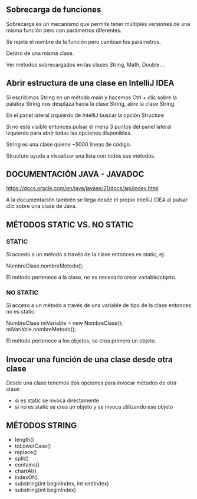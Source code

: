 


## Sobrecarga de funciones

Sobrecarga es un mecanismo que permite tener múltiples versiones de una misma función pero con parámetros diferentes.

Se repite el nombre de la función pero cambian los parámetros.

Dentro de una misma clase.

Ver métodos sobrecargados en las clases String, Math, Double....

## Abrir estructura de una clase en IntelliJ IDEA

Si escribimos String en un método main y hacemos Ctrl + clic sobre la palabra String nos desplaza hacia la clase String, abre la clase String.

En el panel lateral izquierdo de IntelliJ buscar la opción Structure

Si no está visible entonces pulsar el menú 3 puntos del panel lateral izquierdo para abrir todas las opciones disponibles.

String es una clase quiene ~5000 líneas de código.

Structure ayuda a visualizar una lista con todos sus métodos.


## DOCUMENTACIÓN JAVA - JAVADOC

https://docs.oracle.com/en/java/javase/21/docs/api/index.html

A la documentación también se llega desde el propio IntelliJ IDEA al pulsar clic sobre una clase de Java.


## MÉTODOS STATIC VS. NO STATIC

### STATIC

Si accedo a un método a través de la clase entonces es static, ej:

NombreClase.nombreMetodo();

El método pertenece a la clase, no es necesario crear variable/objeto.

### NO STATIC

Si acceso a un método a través de una variable de tipo de la clase entonces no es static:

NombreClase miVariable = new NombreClase();
miVariable.nombreMetodo();

El método pertenece a los objetos, se crea primero un objeto.


## Invocar una función de una clase desde otra clase

Desde una clase tenemos dos opciones para invocar métodos de otra clase:

* si es static se invoca directamente
* si no es static se crea un objeto y se invoca utilizando ese objeto

## MÉTODOS STRING

* length()
* toLowerCase()
* replace()
* split()
* contains()
* chartAt()
* indexOf()
* substring(int beginIndex, int endIndex)
* substring(int beginIndex)


